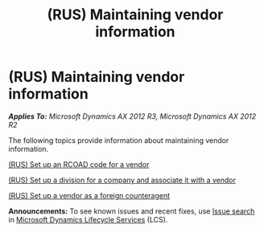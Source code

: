 ﻿---
title: (RUS) Maintaining vendor information
TOCTitle: (RUS) Maintaining vendor information
ms:assetid: 48ef0b20-81d1-4db3-89c4-cb64df45c161
ms:mtpsurl: https://technet.microsoft.com/en-us/library/JJ665346(v=AX.60)
ms:contentKeyID: 49387434
ms.date: 04/18/2014
mtps_version: v=AX.60
---

# (RUS) Maintaining vendor information 


_**Applies To:** Microsoft Dynamics AX 2012 R3, Microsoft Dynamics AX 2012 R2_

The following topics provide information about maintaining vendor information.

[(RUS) Set up an RCOAD code for a vendor](rus-set-up-an-rcoad-code-for-a-vendor.md)

[(RUS) Set up a division for a company and associate it with a vendor](rus-set-up-a-division-for-a-company-and-associate-it-with-a-vendor.md)

[(RUS) Set up a vendor as a foreign counteragent](rus-set-up-a-vendor-as-a-foreign-counteragent.md)

  
**Announcements:** To see known issues and recent fixes, use [Issue search](http://go.microsoft.com/fwlink/?linkid=389258) in [Microsoft Dynamics Lifecycle Services](http://go.microsoft.com/fwlink/?linkid=306505) (LCS).

